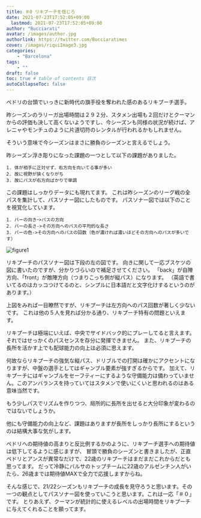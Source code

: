 ```yaml
---
title: ＃0 リキプーチを信じろ
date: 2021-07-23T17:52:05+09:00
　lastmod: 2021-07-23T17:52:05+09:00
author: "Bucciarati"
avatar: /images/author.jpg
authorlink: https://twitter.com/Bucciaratimes
cover: /images/riquiImage3.jpg
categories:
    - "Barcelona"
tags: 
    - ""
draft: false
toc: true # table of contents 目次
autoCollapseToc: false
---
```


ペドリの台頭でいっきに新時代の旗手役を奪われた感のあるリキプーチ選手。

昨シーズンのラリーガ出場時間は２９２分、スタメン出場も２回だけとクーマンからの評価も決して高くないようですし、今シーズンも同様の状況が続けば、アレニャやモンチュのように片道切符のレンタルが行われるかもしれません。

そういう意味で今シーズンはまさに勝負のシーズンと言えるでしょう。

昨シーズン浮き彫りになった課題の一つとして以下の課題がありました。
```
1. 体が相手に正対せず、右方向を向いてる事が多い
2. 故に視野が狭くなりがち
3. 故にパスが右方向ばかりで単調
```

この課題はしっかりデータにも現れてます。
これは昨シーズンのリーグ戦の全パスを集計して、パスソナー図にしたものです。
パスソナー図では以下のことを視覚化しています。

```
1. バーの向きｰ>パスの方向
2. バーの長さ->その方向へのパスの平均的な長さ
3. バーの色->その方向へのパスの回数（色が濃ければ濃いほどその方向へのパスが多いです）
```

![figure1](/images/report/riqui1.png) 

リキプーチのパスソナー図は下段の左の図です。
向きに関して一応ブスケツの図に書いたのですが、分かりづらいので補足させてください。
「back」が自陣方向、「front」が敵陣方向（つまりこっち側が縦パス）になります。
（英語で書いてるのはカッコつけてるのと、シンプルに日本語だと文字化けするというのがあります。）

上図をみれば一目瞭然ですが、リキプーチは左方向へのパス回数が著しく少ないです。
これは他の５人を見れば分かる通り、リキプーチ特有の問題といえます。

リキプーチは極端にいえば、中央でサイドバック的にプレーしてると言えます。それではせっかくのパスセンスを存分に発揮できません。
また、リキプーチの長所を活かす上でも配球能力の向上は必須に思えます。

何故ならリキプーチの強気な縦パス、ドリブルでの打開は確かにアクセントになりますが、中盤の選手としてはギャンブル要素が強すぎるからです。
加えて、リキプーチにはギャンブルをセーフティーにするような守備能力は備わっていません。このアンバランスを持っていてはスタメンで使いにくいと思われるのはある意味当然です。

もう少しパスでリズムを作りつつ、局所的に長所を出せると大分印象が変わるのではないでしょうか。

他にも守備能力の向上など、課題はありますが長所をしっかり長所にするというのは結構大事な気がします。




ペドリへの期待値の高まりと反比例するかのように、リキプーチ選手への期待値は低下してるように感じますが、
冒頭で勝負のシーズンと書きましたが、正直ペドリとアンスが異常なだけで、22歳のリキプーチはまだまだこれからだとも思ってます。
だって冷静にバルサのトップチームに22歳のアルゼンチン人がいたら、26歳までは期待値MAXで全力で応援しますからね。

そんな感じで、21/22シーズンもリキプーチの成長を見守ろうと思います。その一つの観点としてパスソナー図を使っていこうと思います。これは一応「＃０」です。
とりあえず、クーマンが統計的に使えるレベルの出場時間をリキプーチに与えてくれることを願ってます。



